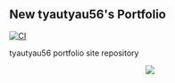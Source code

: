 ## New tyautyau56's Portfolio

[![CI](https://github.com/tyautyau56/portfolio/actions/workflows/build.yml/badge.svg)](https://github.com/tyautyau56/portfolio/actions/workflows/build.yml) 

tyautyau56 portfolio site repository
<div align="center">
<img src="https://img.shields.io/badge/status-under development-orange.svg?style=for-the-badge">
</div>
